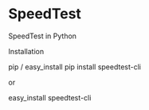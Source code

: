 # SpeedTest
SpeedTest in Python 

Installation

  pip / easy_install
  pip install speedtest-cli

or

  easy_install speedtest-cli
